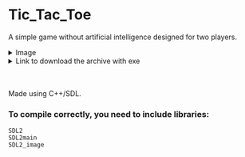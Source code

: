 # Tic_Tac_Toe
A simple game without artificial intelligence designed for two players.
<details><summary>Image</summary>
<p>

![Tic_Tac_Toe](https://user-images.githubusercontent.com/98063983/206072648-76c55602-588e-46f3-b4fa-394cb1183170.PNG)

</p>
</details>

<details><summary>Link to download the archive with exe</summary>
<p>

https://drive.google.com/uc?export=downloads&id=1lVY8yPXdc8R955OHtpxwhg_wVaUMd18v

</p>
</details>

<br/>
<br/>

Made using C++/SDL. <br/>
### To compile correctly, you need to include libraries:
```
SDL2
SDL2main
SDL2_image
```
